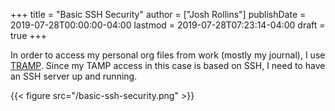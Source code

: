 +++
title = "Basic SSH Security"
author = ["Josh Rollins"]
publishDate = 2019-07-28T00:00:00-04:00
lastmod = 2019-07-28T07:23:14-04:00
draft = true
+++

In order to access my personal org files from work (mostly my journal), I use [TRAMP](https://www.emacswiki.org/emacs/TrampMode). Since my TAMP access in this case is based on SSH, I need to have an SSH server up and running.

<!--more-->

{{< figure src="/basic-ssh-security.png" >}}